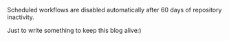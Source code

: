 Scheduled workflows are disabled automatically after 60 days of repository inactivity.

Just to write something to keep this blog alive:)